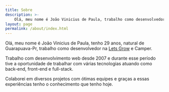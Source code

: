 ```yaml
---
title: Sobre
description: >-
    Olá, meu nome é João Vinicius de Paula, trabalho como desenvolvedor web e tive a oportunidade atuar em diversos projetos como back-end, front-end e full-stack.
layout: page
permalink: /about/index.html
---
```


Olá, meu nome é João Vinicius de Paula, tenho 29 anos, natural de Guarapuava-Pr, trabalho como desenvolvedor na [Lets Grow](http://letsgrow.com.br/) e Camper.

Trabalho com desenvolvimento web desde 2007 e durante esse período tive a oportunidade de trabalhar com várias tecnologias atuando como back-end, front-end e full-stack.

Colaborei em diversos projetos com ótimas equipes e graças a essas experiências tenho o conhecimento que tenho hoje.
